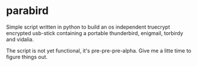 parabird
========

Simple script written in python to build an os independent truecrypt encrypted usb-stick containing a portable thunderbird, enigmail, torbirdy and vidalia.

The script is not yet functional, it's pre-pre-pre-alpha. Give me a litte time to figure things out.
